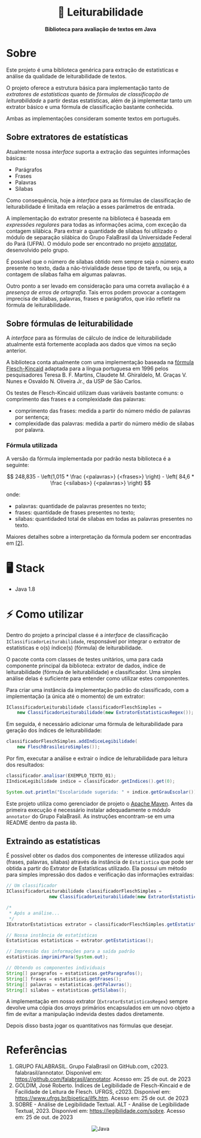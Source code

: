 <div align="center" >
  <h1>📖 Leiturabilidade</h1>
  <h4>Biblioteca para avaliação de textos em Java</h4>
</div>

# Sobre

Este projeto é uma biblioteca genérica para extração de estatísticas e análise da qualidade de leiturabilidade de textos.

O projeto oferece a estrutura básica para implementação tanto de *extratores de estatísticas* quanto de *fórmulas de classificação de leiturabilidade* a partir destas estatísticas, além de já implementar tanto um extrator básico e uma fórmula de classificação bastante conhecida.

Ambas as implementações consideram somente textos em português.

## Sobre extratores de estatísticas

Atualmente nossa *interface* suporta a extração das seguintes informações básicas:

- Parágrafos
- Frases
- Palavras
- Sílabas

Como consequência, hoje a *interface* para as fórmulas de classificação de leiturabilidade é limitada em relação a esses parâmetros de entrada.

A implementação do extrator presente na biblioteca é baseada em *expressões regulares* para todas as informações acima, com exceção da contagem silábica. Para extrair a quantidade de sílabas foi utilizado o módulo de separação silábica do Grupo FalaBrasil da Universidade Federal do Pará (UFPA). O módulo pode ser encontrado no projeto [annotator](https://github.com/falabrasil/annotator "annotator on GitHub"), desenvolvido pelo grupo.

É possível que o número de sílabas obtido nem sempre seja o número exato presente no texto, dada a não-trivialidade desse tipo de tarefa, ou seja, a contagem de sílabas falha em algumas palavras.

Outro ponto a ser levado em consideração para uma correta avaliação é a *presença de erros de ortografia*. Tais erros podem provocar a contagem imprecisa de sílabas, palavras, frases e parágrafos, que irão refletir na fórmula de leiturabilidade.

## Sobre fórmulas de leiturabilidade

A *interface* para as fórmulas de cálculo de índice de leiturabilidade atualmente está fortemente acoplada aos dados que vimos na seção anterior.

A biblioteca conta atualmente com uma implementação baseada na [fórmula Flesch-Kincaid](https://www.ufrgs.br/bioetica/ilfk.htm) adaptada para a língua portuguesa em 1996 pelos pesquisadores Teresa B. F. Martins, Claudete M. Ghiraldelo, M. Graças V. Nunes e Osvaldo N. Oliveira Jr., da USP de São Carlos.

Os testes de Flesch-Kincaid utilizam duas variáveis bastante comuns: o comprimento das frases e a complexidade das palavras:

- comprimento das frases: medida a partir do número médio de palavras por sentença;
- complexidade das palavras: medida a partir do número médio de sílabas por palavra.

### Fórmula utilizada

A versão da fórmula implementada por padrão nesta biblioteca é a seguinte:

$$
248,835 - \left(1,015 * \frac {<palavras>} {<frases>} \right) - \left( 84,6 * \frac {<sílabas>} {<palavras>} \right)
$$

onde:

- palavras: quantidade de palavras presentes no texto;
- frases: quantidade de frases presentes no texto;
- sílabas: quantidaded total de sílabas em todas as palavras presentes no texto.

Maiores detalhes sobre a interpretação da fórmula podem ser encontradas em <a href="#ref-goldim">[2]</a>.

# 🖥️ Stack

- Java 1.8

# ⚡ Como utilizar

Dentro do projeto a principal classe é a *interface* de classificação `IClassificadorLeiturabilidade`, responsável por integrar o extrator de estatísticas e o(s) índice(s) (fórmula) de leiturabilidade. 

O pacote conta com classes de testes unitários, uma para cada componente principal da biblioteca: extrator de dados, índice de leiturabilidade (fórmula de leiturabilidade) e classificador. Uma simples análise delas é suficiente para entender como utilizar estes componentes.

Para criar uma instância da implementação padrão do classificado, com a implementação (a única até o momento) de um extrator:

```java
IClassificadorLeiturabilidade classificadorFleschSimples = 
	new ClassificadorLeiturabilidade(new ExtratorEstatisticasRegex());
```

Em seguida, é necessário adicionar uma fórmula de leiturabilidade para geração dos índices de leiturabilidade:

```java
classificadorFleschSimples.addIndiceLegibilidade(
	new FleschBrasileiroSimples());
```

Por fim, executar a análise e extrair o índice de leiturabilidade para leitura dos resultados:

```java
classificador.analisar(EXEMPLO_TEXTO_01);
IIndiceLegibilidade indice = classificador.getIndices().get(0);

System.out.println("Escolaridade sugerida: " + indice.getGrauEscolar());
```

Este projeto utiliza como gerenciador de projeto o [Apache Maven](https://maven.apache.org/). Antes da primeira execução é necessário instalar adequadamente o módulo `annotator` do Grupo FalaBrasil. As instruções encontram-se em uma README dentro da pasta *lib*.

## Extraindo as estatísticas

É possível obter os dados dos componentes de interesse utilizados aqui (frases, palavras, sílabas) através da instância de ```Estatistica``` que pode ser obtida a partir do Extrator de Estatísticas utilizado. Ela possui um método para simples impressão dos dados e verificação das informações extraídas:

```java
// Um classificador
IClassificadorLeiturabilidade classificadorFleschSimples = 
				new ClassificadorLeiturabilidade(new ExtratorEstatisticasRegex());

/*
 * Após a análise...
 */
IExtratorEstatisticas extrator = classificadorFleschSimples.getEstatisticasTexto();

// Nossa instância de estatísticas
Estatisticas estatisticas = extrator.getEstatisticas();

// Impressão das informações para a saída padrão
estatisticas.imprimirPara(System.out);

// Obtendo os componentes individuais
String[] paragrafos = estatisticas.getParagrafos();
String[] frases = estatisticas.getFrases();
String[] palavras = estatisticas.getPalavras();
String[] silabas = estatisticas.getSilabas();

```

A implementação em nosso extrator (```ExtratorEstatisticasRegex```) sempre devolve uma cópia dos *arrays* primários encapsulados em um novo objeto a fim de evitar a manipulação indevida destes dados diretamente.

Depois disso basta jogar os quantitativos nas fórmulas que desejar.

# Referências

1. <a id="ref-falabrasil">GRUPO FALABRASIL</a>. Grupo FalaBrasil on GitHub.com, c2023. falabrasil/annotator. Disponível em: <https://github.com/falabrasil/annotator>. Acesso em: 25 de out. de 2023
2. <a id="ref-goldim">GOLDIM, José Roberto</a>. Índices de Legibilidade de Flesch-Kincaid e de Facilidade de Leitura de Flesch. UFRGS, c2023. Disponível em: <https://www.ufrgs.br/bioetica/ilfk.htm>. Acesso em: 25 de out. de 2023
3. <a id="ref-legibilidade">SOBRE - Análise de Legibilidade Textual</a>. ALT - Análise de Legibilidade Textual, 2023. Disponível em: <https://legibilidade.com/sobre>. Acesso em: 25 de out. de 2023

<div style="display: inline_block" align="center" >
	<img alt="Java" src="https://img.shields.io/badge/Java-ED8B00?style=for-the-badge&logo=openjdk&logoColor=white" />
</div>